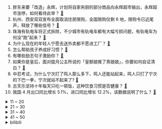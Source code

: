 1. 胖东来要「改造」永辉，计划将自家央厨的部分商品向永辉超市输出，永辉超市涨停，如何看待此举？ [:link:](https://www.zhihu.com/question/655430404)
2. 杭州、西安双双宣布全面取消住房限购，全国限购仅剩 6 地，限购令已近尾声，释放了哪些信号？ [:link:](https://www.zhihu.com/question/655459201)
3. 珠海有轨电车将正式拆除，不少城市有轨电车都有大幅亏损问题，有轨电车为何没“跑”起来？ [:link:](https://www.zhihu.com/question/655216043)
4. 为什么现在的年轻人宁愿去送外卖都不愿进工厂？ [:link:](https://www.zhihu.com/question/392643496)
5. 怎么帮助孩子养成好习惯？ [:link:](https://www.zhihu.com/question/655386687)
6. 有哪些励志句子激励你？ [:link:](https://www.zhihu.com/question/521495985)
7. 如果你是皇后，面对胧月公主所说的「皇额娘推了熹娘娘」，你要如何自证清白？ [:link:](https://www.zhihu.com/question/566861486)
8. 中忍考试，为什么宁次打了鸣人那么多下，鸣人还能站起来，鸣人只打了宁次的下巴一拳，宁次就站不起来了? [:link:](https://www.zhihu.com/question/458394330)
9. 古天乐坚持十年每天只吃一顿饭，这种饮食习惯是否健康？ [:link:](https://www.zhihu.com/question/654477046)
10. 我国 4 月出口同比增长 5.1%，进口同比增长 12.2%，该数据说明了什么？ [:link:](https://www.zhihu.com/question/655439418)
<details>
<summary>11 ~ 20</summary>

11. 知情人士称百度副总裁璩静已离职，百度公司即将就此发布公告，如何看待此事？ [:link:](https://www.zhihu.com/question/655491664)
12. 高铁上两女子拉扯遮光帘 40 分钟，客服回应称没有明确的规定遮光帘是否需要关闭，有哪些信息值得关注？ [:link:](https://www.zhihu.com/question/655149233)
13. 2024 季中冠军赛 BLG 3:2 击败 PSG，如何评价这场比赛？ [:link:](https://www.zhihu.com/question/655454288)
14. 985 、211的学生真的很少刷视频吗？ [:link:](https://www.zhihu.com/question/655207797)
15. 如何一眼分辨出有健身运动习惯的人？ [:link:](https://www.zhihu.com/question/633237461)
16. 说一说你最喜欢的文案？ [:link:](https://www.zhihu.com/question/650683493)
17. 闰土和迅哥儿在小时候友谊多好，为什么长大之后就会存在隔阂，无法交流呢？ [:link:](https://www.zhihu.com/question/655443488)
18. 如何评价谯周？ ? [:link:](https://www.zhihu.com/question/35865739)
19. 万通创始人冯仑被限制高消费，曾与潘石屹坦言 25 岁就赚了上亿美金，哪些信息值得关注？ [:link:](https://www.zhihu.com/question/655381869)
20. 大学生一个月生活费2000够花吗？ [:link:](https://www.zhihu.com/question/653988458)
</details>
<details>
<summary>21 ~ 30</summary>

21. 你的下一个旅游城市是哪？ [:link:](https://www.zhihu.com/question/653678578)
22. 如何看待雷军称逛了2024北京车展感觉对友商“绝望”？ [:link:](https://www.zhihu.com/question/655216484)
23. 如何看待《原神》4.6地图敷衍的节奏？是看不到旧日之海吗？ [:link:](https://www.zhihu.com/question/655395548)
24. 如何评价井柏然周依然王砚辉黄觉主演的悬疑剧《新生》？ [:link:](https://www.zhihu.com/question/655173322)
25. 在家电焕新时，你更注重哪些方面的体验升级？ [:link:](https://www.zhihu.com/question/655245758)
26. 如何评价《崩坏：星穹铁道》2.2版本开拓任务中，星期日的观点？ [:link:](https://www.zhihu.com/question/655387407)
27. 有没有哪些食物是你以前觉得特别好吃，可如今却没了记忆中的味道了？ [:link:](https://www.zhihu.com/question/652523453)
28. 第一批00后已经开始做家政了，这样的就业观，你怎么看？ [:link:](https://www.zhihu.com/question/655403801)
29. 35 岁才开始练跑步还来得及吗？ [:link:](https://www.zhihu.com/question/650557740)
30. 如何评价《如懿传》中周迅的造型？ [:link:](https://www.zhihu.com/question/290962573)
</details>
<details>
<summary>31 ~ 40</summary>

31. 小龙女为何如此惧怕郭芙？ [:link:](https://www.zhihu.com/question/655382716)
32. 如何看待华为将于 5 月 15 日举办夏季全场景新品发布会？有哪些值得关注的信息？ [:link:](https://www.zhihu.com/question/655316744)
33. 作为程序员的你，大学最后悔没有好好学哪门课？ [:link:](https://www.zhihu.com/question/652210870)
34. 为什么篮球运动不采用身高分级制进行比赛呢？ [:link:](https://www.zhihu.com/question/642128349)
35. 英国为何没有在民粹大潮下出现德国AfD、法国国民联盟那样的右翼政党壮大崛起？ [:link:](https://www.zhihu.com/question/645385028)
36. 如何看待中兴将5100规格WiFi7 路由器打到229元？ [:link:](https://www.zhihu.com/question/655344515)
37. 为什么《原神》中“仆人”长按普攻的飞行特效只有一个翅膀？ [:link:](https://www.zhihu.com/question/654515471)
38. 以色列官员称「停火谈判破裂，以军将继续在拉法发动进攻」，这意味着什么？局势将如何发展？ [:link:](https://www.zhihu.com/question/655536394)
39. 为什么现在许多人错用“的、地、得”？ [:link:](https://www.zhihu.com/question/652843168)
40. 《崩坏：星穹铁道》匹诺康尼2.2剧情成功在哪里？对于友商有什么值得学习的地方？ [:link:](https://www.zhihu.com/question/655395037)
</details>
<details>
<summary>41 ~ 50</summary>

41. 农夫山泉纯净水已开卖，每瓶售价 2 元，钟睒睒曾称纯净水对人的健康无益，哪些信息值得关注？ [:link:](https://www.zhihu.com/question/655317518)
42. 如果如懿和魏璎珞在一个剧里，能和平相处吗? [:link:](https://www.zhihu.com/question/538837423)
43. 俄罗斯政府暂时禁止食糖出口，此举措背后有何原因？ [:link:](https://www.zhihu.com/question/654928743)
44. 假如dota2所有英雄都可以永久废除自己的部分技能将其转变为装备槽，哪个英雄被加强的幅度最大？ [:link:](https://www.zhihu.com/question/655164617)
45. 在给妈妈选礼物这件事上，你有哪些小窍门？ [:link:](https://www.zhihu.com/question/654610242)
46. NBA球队能不能全部给底薪，老板不赚的更多吗? [:link:](https://www.zhihu.com/question/651904530)
47. 为了自己的热爱和理想转行去相对冷门的行业，是一种不理智的选择吗？ [:link:](https://www.zhihu.com/question/652074708)
48. 把酒店变成帐篷，抬头便是星空……户外旅行，会是小白友好的「逃离人从众」的旅行计划吗？ [:link:](https://www.zhihu.com/question/654363766)
49. 23-24赛季湖人成绩并不理想，休赛期湖人是否会做出调整？湖人是否会交易拉塞尔？ [:link:](https://www.zhihu.com/question/655340009)
50. 你家乡有什么小吃，你每次回家第一件事就是去吃它？ [:link:](https://www.zhihu.com/question/653330758)
</details><details>
<summary>bilibili</summary>

</details>